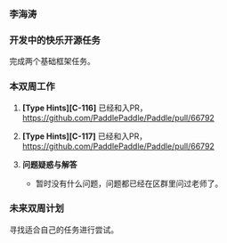 ### 李海涛

### 开发中的快乐开源任务

完成两个基础框架任务。

### 本双周工作

1. **[Type Hints][C-116]**
   已经和入PR，https://github.com/PaddlePaddle/Paddle/pull/66792

2. **[Type Hints][C-117]**
   已经和入PR，https://github.com/PaddlePaddle/Paddle/pull/66792

3. **问题疑惑与解答**
   - 暂时没有什么问题，问题都已经在区群里问过老师了。

### 未来双周计划

寻找适合自己的任务进行尝试。

